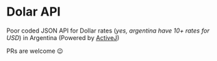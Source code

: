# Dolar API

Poor coded JSON API for Dollar rates (_yes, argentina have 10+ rates for USD_) in Argentina (Powered by [ActiveJ](https://activej.io/))

PRs are welcome 😉

